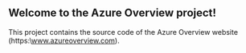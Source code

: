 ## Welcome to the Azure Overview project!

This project contains the source code of the Azure Overview website (https:\\www.azureoverview.com).

